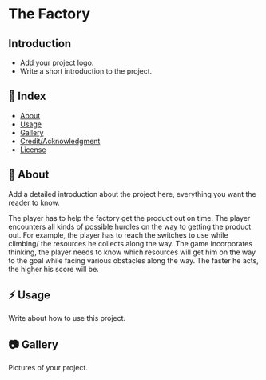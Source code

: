 # The Factory

## Introduction
- Add your project logo.
- Write a short introduction to the project.

## :ledger: Index

- [About](#beginner-about)
- [Usage](#zap-usage)
- [Gallery](#camera-gallery)
- [Credit/Acknowledgment](#star2-creditacknowledgment)
- [License](#lock-license)

##  :beginner: About
Add a detailed introduction about the project here, everything you want the reader to know.

The player has to help the factory get the product out on time. The player encounters all kinds of possible hurdles on the way to getting the product out. For example, the player has to reach the switches to use while climbing/ the resources he collects along the way. The game incorporates thinking, the player needs to know which resources will get him on the way to the goal while facing various obstacles along the way. The faster he acts, the higher his score will be.

## :zap: Usage
Write about how to use this project.

##  :camera: Gallery
Pictures of your project.

